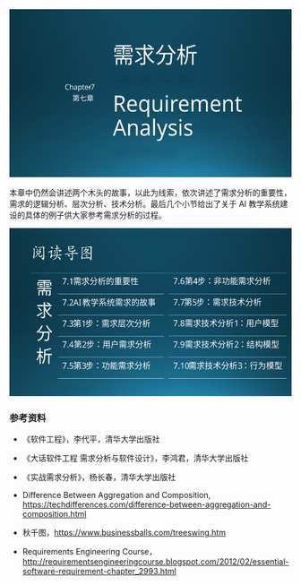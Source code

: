 

<img src="img/Slide1.SVG" height=300/>

本章中仍然会讲述两个木头的故事，以此为线索，依次讲述了需求分析的重要性，需求的逻辑分析、层次分析、技术分析。最后几个小节给出了关于 AI 教学系统建设的具体的例子供大家参考需求分析的过程。

<img src="img/Slide2.SVG" height=300/>


### 参考资料

- 《软件工程》，李代平，清华大学出版社
- 《大话软件工程 需求分析与软件设计》，李鸿君，清华大学出版社
- 《实战需求分析》，杨长春，清华大学出版社
- Difference Between Aggregation and Composition, https://techdifferences.com/difference-between-aggregation-and-composition.html
- 秋千图，https://www.businessballs.com/treeswing.htm

- Requirements Engineering Course，http://requirementsengineeringcourse.blogspot.com/2012/02/essential-software-requirement-chapter_2993.html
